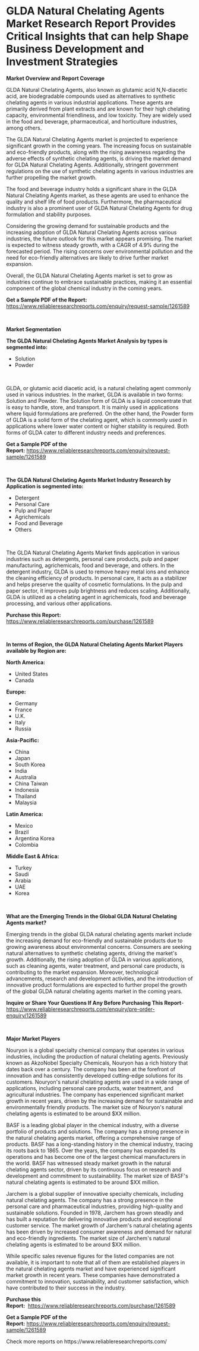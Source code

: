 <p><h1>GLDA Natural Chelating Agents Market Research Report Provides Critical Insights that can help Shape Business Development and Investment Strategies</h1></p><p><strong>Market Overview and Report Coverage</strong></p>
<p><p>GLDA Natural Chelating Agents, also known as glutamic acid N,N-diacetic acid, are biodegradable compounds used as alternatives to synthetic chelating agents in various industrial applications. These agents are primarily derived from plant extracts and are known for their high chelating capacity, environmental friendliness, and low toxicity. They are widely used in the food and beverage, pharmaceutical, and horticulture industries, among others.</p><p>The GLDA Natural Chelating Agents market is projected to experience significant growth in the coming years. The increasing focus on sustainable and eco-friendly products, along with the rising awareness regarding the adverse effects of synthetic chelating agents, is driving the market demand for GLDA Natural Chelating Agents. Additionally, stringent government regulations on the use of synthetic chelating agents in various industries are further propelling the market growth.</p><p>The food and beverage industry holds a significant share in the GLDA Natural Chelating Agents market, as these agents are used to enhance the quality and shelf life of food products. Furthermore, the pharmaceutical industry is also a prominent user of GLDA Natural Chelating Agents for drug formulation and stability purposes.</p><p>Considering the growing demand for sustainable products and the increasing adoption of GLDA Natural Chelating Agents across various industries, the future outlook for this market appears promising. The market is expected to witness steady growth, with a CAGR of 4.9% during the forecasted period. The rising concerns over environmental pollution and the need for eco-friendly alternatives are likely to drive further market expansion.</p><p>Overall, the GLDA Natural Chelating Agents market is set to grow as industries continue to embrace sustainable practices, making it an essential component of the global chemical industry in the coming years.</p></p>
<p><strong>Get a Sample PDF of the Report:</strong> <a href="https://www.reliableresearchreports.com/enquiry/request-sample/1261589">https://www.reliableresearchreports.com/enquiry/request-sample/1261589</a></p>
<p>&nbsp;</p>
<p><strong>Market Segmentation</strong></p>
<p><strong>The GLDA Natural Chelating Agents Market Analysis by types is segmented into:</strong></p>
<p><ul><li>Solution</li><li>Powder</li></ul></p>
<p>&nbsp;</p>
<p><p>GLDA, or glutamic acid diacetic acid, is a natural chelating agent commonly used in various industries. In the market, GLDA is available in two forms: Solution and Powder. The Solution form of GLDA is a liquid concentrate that is easy to handle, store, and transport. It is mainly used in applications where liquid formulations are preferred. On the other hand, the Powder form of GLDA is a solid form of the chelating agent, which is commonly used in applications where lower water content or higher stability is required. Both forms of GLDA cater to different industry needs and preferences.</p></p>
<p><strong>Get a Sample PDF of the Report:</strong>&nbsp;<a href="https://www.reliableresearchreports.com/enquiry/request-sample/1261589">https://www.reliableresearchreports.com/enquiry/request-sample/1261589</a></p>
<p>&nbsp;</p>
<p><strong>The GLDA Natural Chelating Agents Market Industry Research by Application is segmented into:</strong></p>
<p><ul><li>Detergent</li><li>Personal Care</li><li>Pulp and Paper</li><li>Agrichemicals</li><li>Food and Beverage</li><li>Others</li></ul></p>
<p>&nbsp;</p>
<p><p>The GLDA Natural Chelating Agents Market finds application in various industries such as detergents, personal care products, pulp and paper manufacturing, agrichemicals, food and beverage, and others. In the detergent industry, GLDA is used to remove heavy metal ions and enhance the cleaning efficiency of products. In personal care, it acts as a stabilizer and helps preserve the quality of cosmetic formulations. In the pulp and paper sector, it improves pulp brightness and reduces scaling. Additionally, GLDA is utilized as a chelating agent in agrichemicals, food and beverage processing, and various other applications.</p></p>
<p><strong>Purchase this Report:</strong>&nbsp; <a href="https://www.reliableresearchreports.com/purchase/1261589">https://www.reliableresearchreports.com/purchase/1261589</a></p>
<p>&nbsp;</p>
<p><strong>In terms of Region, the GLDA Natural Chelating Agents Market Players available by Region are:</strong></p>
<p>
    <p> <strong> North America: </strong>
        <ul>
            <li>United States</li>
            <li>Canada</li>
        </ul>
        </p> 
    <p> <strong> Europe: </strong>
        <ul>
            <li>Germany</li>
            <li>France</li>
            <li>U.K.</li>
            <li>Italy</li>
            <li>Russia</li>
        </ul>
        </p> 
    <p> <strong> Asia-Pacific: </strong>
        <ul>
            <li>China</li>
            <li>Japan</li>
            <li>South Korea</li>
            <li>India</li>
            <li>Australia</li>
            <li>China Taiwan</li>
            <li>Indonesia</li>
            <li>Thailand</li>
            <li>Malaysia</li>
        </ul>
        </p> 
    <p> <strong> Latin America: </strong>
        <ul>
            <li>Mexico</li>
            <li>Brazil</li>
            <li>Argentina Korea</li>
            <li>Colombia</li>
        </ul>
        </p> 
    <p> <strong> Middle East & Africa: </strong>
        <ul>
            <li>Turkey</li>
            <li>Saudi</li>
            <li>Arabia</li>
            <li>UAE</li>
            <li>Korea</li>
        </ul>
    </p>
    </p>
<p>&nbsp;</p>
<p><strong>What are the Emerging Trends in the Global GLDA Natural Chelating Agents market?</strong></p>
<p><p>Emerging trends in the global GLDA natural chelating agents market include the increasing demand for eco-friendly and sustainable products due to growing awareness about environmental concerns. Consumers are seeking natural alternatives to synthetic chelating agents, driving the market's growth. Additionally, the rising adoption of GLDA in various applications, such as cleaning agents, water treatment, and personal care products, is contributing to the market expansion. Moreover, technological advancements, research and development activities, and the introduction of innovative product formulations are expected to further propel the growth of the global GLDA natural chelating agents market in the coming years.</p></p>
<p><strong>Inquire or Share Your Questions If Any Before Purchasing This Report</strong>- <a href="https://www.reliableresearchreports.com/enquiry/pre-order-enquiry/1261589">https://www.reliableresearchreports.com/enquiry/pre-order-enquiry/1261589</a></p>
<p>&nbsp;</p>
<p><strong>Major Market Players</strong></p>
<p><p>Nouryon is a global specialty chemical company that operates in various industries, including the production of natural chelating agents. Previously known as AkzoNobel Specialty Chemicals, Nouryon has a rich history that dates back over a century. The company has been at the forefront of innovation and has consistently developed cutting-edge solutions for its customers. Nouryon's natural chelating agents are used in a wide range of applications, including personal care products, water treatment, and agricultural industries. The company has experienced significant market growth in recent years, driven by the increasing demand for sustainable and environmentally friendly products. The market size of Nouryon's natural chelating agents is estimated to be around $XX million.</p><p>BASF is a leading global player in the chemical industry, with a diverse portfolio of products and solutions. The company has a strong presence in the natural chelating agents market, offering a comprehensive range of products. BASF has a long-standing history in the chemical industry, tracing its roots back to 1865. Over the years, the company has expanded its operations and has become one of the largest chemical manufacturers in the world. BASF has witnessed steady market growth in the natural chelating agents sector, driven by its continuous focus on research and development and commitment to sustainability. The market size of BASF's natural chelating agents is estimated to be around $XX million.</p><p>Jarchem is a global supplier of innovative specialty chemicals, including natural chelating agents. The company has a strong presence in the personal care and pharmaceutical industries, providing high-quality and sustainable solutions. Founded in 1978, Jarchem has grown steadily and has built a reputation for delivering innovative products and exceptional customer service. The market growth of Jarchem's natural chelating agents has been driven by increased consumer awareness and demand for natural and eco-friendly ingredients. The market size of Jarchem's natural chelating agents is estimated to be around $XX million.</p><p>While specific sales revenue figures for the listed companies are not available, it is important to note that all of them are established players in the natural chelating agents market and have experienced significant market growth in recent years. These companies have demonstrated a commitment to innovation, sustainability, and customer satisfaction, which have contributed to their success in the industry.</p></p>
<p><strong>Purchase this Report:</strong>&nbsp;&nbsp;<a href="https://www.reliableresearchreports.com/purchase/1261589">https://www.reliableresearchreports.com/purchase/1261589</a></p>
<p></p>
<p><strong>Get a Sample PDF of the Report:</strong>&nbsp;<a href="https://www.reliableresearchreports.com/enquiry/request-sample/1261589">https://www.reliableresearchreports.com/enquiry/request-sample/1261589</a></p>
<p>Check more reports on https://www.reliableresearchreports.com/</p>